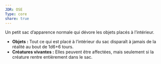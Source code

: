 ```yaml
---
JDR: OSE
Type: core
share: true
---
```

Un petit sac d’apparence normale qui dévore les objets placés à l’intérieur.

- **Objets :** Tout ce qui est placé à l’intérieur du sac disparaît à jamais de la réalité au bout de 1d6+6 tours.
- **Créatures vivantes :** Elles peuvent être affectées, mais seulement si la créature rentre entièrement dans le sac.